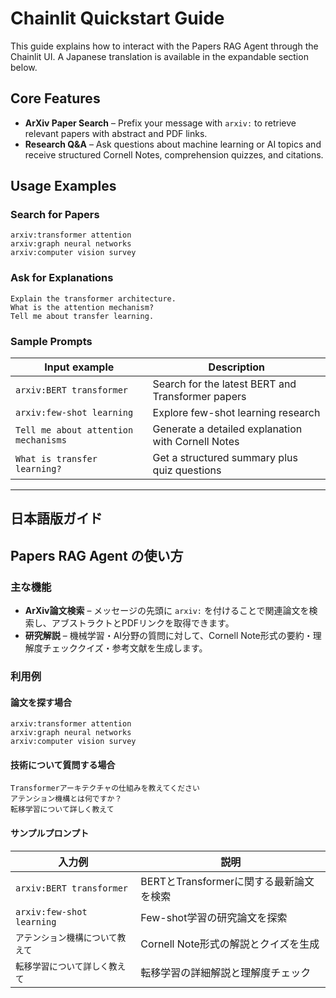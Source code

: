# Chainlit Quickstart Guide

This guide explains how to interact with the Papers RAG Agent through the Chainlit UI. A Japanese translation is available in the expandable section below.

## Core Features

- **ArXiv Paper Search** – Prefix your message with `arxiv:` to retrieve relevant papers with abstract and PDF links.
- **Research Q&A** – Ask questions about machine learning or AI topics and receive structured Cornell Notes, comprehension quizzes, and citations.

## Usage Examples

### Search for Papers

```text
arxiv:transformer attention
arxiv:graph neural networks
arxiv:computer vision survey
```

### Ask for Explanations

```text
Explain the transformer architecture.
What is the attention mechanism?
Tell me about transfer learning.
```

### Sample Prompts

| Input example | Description |
|---------------|-------------|
| `arxiv:BERT transformer` | Search for the latest BERT and Transformer papers |
| `arxiv:few-shot learning` | Explore few-shot learning research |
| `Tell me about attention mechanisms` | Generate a detailed explanation with Cornell Notes |
| `What is transfer learning?` | Get a structured summary plus quiz questions |

---

## 日本語版ガイド

## Papers RAG Agent の使い方

### 主な機能

- **ArXiv論文検索** – メッセージの先頭に `arxiv:` を付けることで関連論文を検索し、アブストラクトとPDFリンクを取得できます。
- **研究解説** – 機械学習・AI分野の質問に対して、Cornell Note形式の要約・理解度チェッククイズ・参考文献を生成します。

### 利用例

#### 論文を探す場合

```text
arxiv:transformer attention
arxiv:graph neural networks
arxiv:computer vision survey
```

#### 技術について質問する場合

```text
Transformerアーキテクチャの仕組みを教えてください
アテンション機構とは何ですか？
転移学習について詳しく教えて
```

#### サンプルプロンプト

| 入力例 | 説明 |
|--------|------|
| `arxiv:BERT transformer` | BERTとTransformerに関する最新論文を検索 |
| `arxiv:few-shot learning` | Few-shot学習の研究論文を探索 |
| `アテンション機構について教えて` | Cornell Note形式の解説とクイズを生成 |
| `転移学習について詳しく教えて` | 転移学習の詳細解説と理解度チェック |
